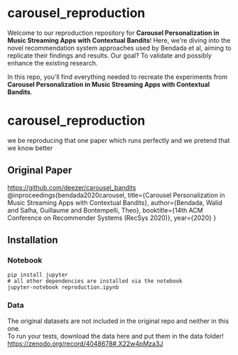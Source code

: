 # carousel_reproduction
Welcome to our reproduction repository for **Carousel Personalization in Music Streaming Apps with Contextual Bandits**! Here, we're diving into the novel recommendation system approaches used by Bendada et al, aiming to replicate their  findings and results. Our goal? To validate and possibly enhance the existing research.

In this repo, you'll find everything needed to recreate the experiments from **Carousel Personalization in Music Streaming Apps with Contextual Bandits**. 


# carousel_reproduction
we be reproducing that one paper which runs perfectly and we pretend that we know better   

## Original Paper
https://github.com/deezer/carousel_bandits  
@inproceedings{bendada2020carousel,
  title={Carousel Personalization in Music Streaming Apps with Contextual Bandits},
  author={Bendada, Walid and Salha, Guillaume and Bontempelli, Theo},
  booktitle={14th ACM Conference on Recommender Systems (RecSys 2020)},
  year={2020}
}


## Installation
### Notebook
    pip install jupyter
    # all other dependencies are installed via the notebook
    jupyter-notebook reproduction.ipynb
    


### Data
The original datasets are not included in the original repo and neither in this one.  
To run your tests, download the data here and put them in the data folder!  
https://zenodo.org/record/4048678#.X22w4pMza3J
